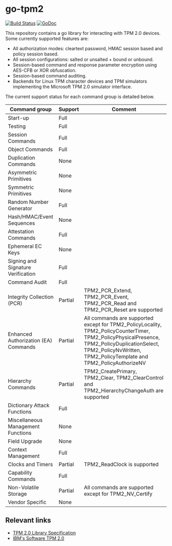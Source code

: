 # go-tpm2

[![Build Status](https://travis-ci.org/chrisccoulson/go-tpm2.svg?branch=master)](https://travis-ci.org/chrisccoulson/go-tpm2) [![GoDoc](https://godoc.org/github.com/chrisccoulson/go-tpm2?status.svg)](https://godoc.org/github.com/chrisccoulson/go-tpm2)

This repository contains a go library for interacting with TPM 2.0 devices. Some currently supported features are:

 - All authorization modes: cleartext password, HMAC session based and policy session based.
 - All session configurations: salted or unsalted + bound or unbound.
 - Session-based command and response parameter encryption using AES-CFB or XOR obfuscation.
 - Session-based command auditing.
 - Backends for Linux TPM character devices and TPM simulators implementing the Microsoft TPM 2.0 simulator interface.
 
The current support status for each command group is detailed below.
 
 Command group | Support | Comment
 --- | --- | ---
 Start-up | Full |
 Testing | Full |
 Session Commands | Full |
 Object Commands | Full |
 Duplication Commands | None |
 Asymmetric Primitives | None |
 Symmetric Primitives | None |
 Random Number Generator | Full |
 Hash/HMAC/Event Sequences | None |
 Attestation Commands | Full |
 Ephemeral EC Keys | None |
 Signing and Signature Verification | Full |
 Command Audit | Full |
 Integrity Collection (PCR) | Partial | TPM2_PCR_Extend, TPM2_PCR_Event, TPM2_PCR_Read and TPM2_PCR_Reset are supported
 Enhanced Authorization (EA) Commands | Partial | All commands are supported except for TPM2_PolicyLocality, TPM2_PolicyCounterTimer, TPM2_PolicyPhysicalPresence, TPM2_PolicyDuplicationSelect, TPM2_PolicyNvWritten, TPM2_PolicyTemplate and TPM2_PolicyAuthorizeNV
 Hierarchy Commands | Partial | TPM2_CreatePrimary, TPM2_Clear, TPM2_ClearControl and TPM2_HierarchyChangeAuth are supported
 Dictionary Attack Functions | Full |
 Miscellaneous Management Functions | None |
 Field Upgrade | None |
 Context Management | Full |
 Clocks and Timers | Partial | TPM2_ReadClock is supported
 Capability Commands | Full |
 Non-Volatile Storage | Partial | All commands are supported except for TPM2_NV_Certify
 Vendor Specific | None |
  
 ## Relevant links
  - [TPM 2.0 Library Specification](https://trustedcomputinggroup.org/resource/tpm-library-specification/)
  - [IBM's Software TPM 2.0](https://sourceforge.net/projects/ibmswtpm2/)
